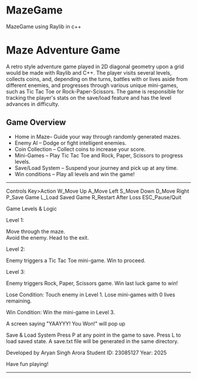 # MazeGame
MazeGame using Raylib in c++
# Maze Adventure Game

A retro style adventure game played in 2D diagonal geometry upon a grid would be made with Raylib and C++. The player visits several levels, collects coins, and, depending on the turns, battles with or lives aside from different enemies, and progresses through various unique mini-games, such as Tic Tac Toe or Rock-Paper-Scissors. The game is responsible for tracking the player's stats on the save/load feature and has the level advances in difficulty. 
## Game Overview

-  Home in Maze– Guide your way through randomly generated mazes.
- Enemy AI – Dodge or fight intelligent enemies.
- Coin Collection – Collect coins to increase your score.
- Mini-Games – Play Tic Tac Toe and Rock, Paper, Scissors to progress levels.
- Save/Load System – Suspend your journey and pick up at any time.
- Win conditions – Play all levels and win the game!

---
 Controls
Key>Action
W_Move Up
A_Move Left
S_Move Down
D_Move Right
P_Save Game
L_Load Saved Game
R_Restart After Loss
ESC_Pause/Quit

Game Levels & Logic

Level 1:

Move through the maze.    
Avoid the enemy.
Head to the exit.

Level 2:

Enemy triggers a Tic Tac Toe mini-game.
Win to proceed.

Level 3:

Enemy triggers Rock, Paper, Scissors game.
Win last luck game to win!
    
Lose Condition:
Touch enemy in Level 1.
Lose mini-games with 0 lives remaining.

Win Condition:
Win the mini-game in Level 3.

A screen saying "YAAYYY! You Won!" will pop up

Save & Load System
Press P at any point in the game to save.
Press L to load saved state.
A save.txt file will be generated in the same directory.    


Developed by 
Aryan Singh Arora
Student ID: 23085127
Year: 2025



Have fun playing!

---
